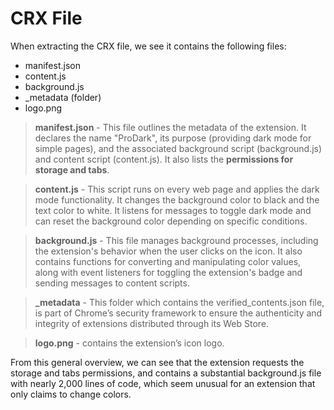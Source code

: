 # CRX File
When extracting the CRX file, we see it contains the following files: 
- manifest.json
- content.js
- background.js
- _metadata (folder)
- logo.png  

> **manifest.json** - This file outlines the metadata of the extension. It declares the name "ProDark", its purpose (providing dark mode for simple pages), and the associated background script (background.js) and content script (content.js). It also lists the **permissions for storage and tabs**.  

> **content.js** - This script runs on every web page and applies the dark mode functionality. It changes the background color to black and the text color to white. It listens for messages to toggle dark mode and can reset the background color depending on specific conditions.  

> **background.js** - This file manages background processes, including the extension's behavior when the user clicks on the icon. It also contains functions for converting and manipulating color values, along with event listeners for toggling the extension's badge and sending messages to content scripts.  

> **_metadata** - This folder which contains the verified_contents.json file, is part of Chrome’s security framework to ensure the authenticity and integrity of extensions distributed through its Web Store.  

> **logo.png** - contains the extension’s icon logo.

From this general overview, we can see that the extension requests the storage and tabs permissions, and contains a substantial background.js file with nearly 2,000 lines of code, which seem unusual for an extension that only claims to change colors.
